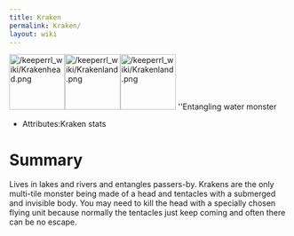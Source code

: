 ```yaml
---
title: Kraken
permalink: Kraken/
layout: wiki
---
```


<img src="/keeperrl_wiki/Krakenhead.png" title="fig:/keeperrl_wiki/Krakenhead.png" alt="/keeperrl_wiki/Krakenhead.png" width="100" /><img src="/keeperrl_wiki/Krakenland.png" title="fig:/keeperrl_wiki/Krakenland.png" alt="/keeperrl_wiki/Krakenland.png" width="100" /><img src="/keeperrl_wiki/Krakenland.png" title="fig:/keeperrl_wiki/Krakenland.png" alt="/keeperrl_wiki/Krakenland.png" width="100" />
''Entangling water monster

-   Attributes:Kraken stats

Summary
=======

Lives in lakes and rivers and entangles passers-by. Krakens are the only
multi-tile monster being made of a head and tentacles with a submerged
and invisible body. You may need to kill the head with a specially
chosen flying unit because normally the tentacles just keep coming and
often there can be no escape.
